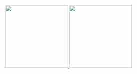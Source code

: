 <p>
<a href="https://github-readme-stats.vercel.app/api/top-langs/?username=Vsimpro">
  <img height="200em" src="https://github-readme-stats.vercel.app/api?username=laivii&show_icons=true"/>
  <img height="200em" src="https://github-readme-stats.vercel.app/api/top-langs/?username=laivii&layout=compact"/>
</a>
</p>